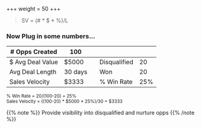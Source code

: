 +++
weight = 50
+++

> SV = (# * $ * %)/L

### Now Plug in some numbers...

|# Opps Created   |100     |    |             |    |
|-----------------|--------|----|-------------|----|
|$ Avg Deal Value |$5000   |    |Disqualified |20  |
|Avg Deal Length  |30 days |    |Won          |20  | 
|Sales Velocity   |$3333   |    |% Win Rate   |25% | 

<small>
% Win Rate = 20/(100-20) = 25%
<br>
Sales Velocity = ((100-20) * $5000 * 25%)/30 = $3333
</small>

{{% note %}}
Provide visibility into disqualified and nurture opps
{{% /note %}}
